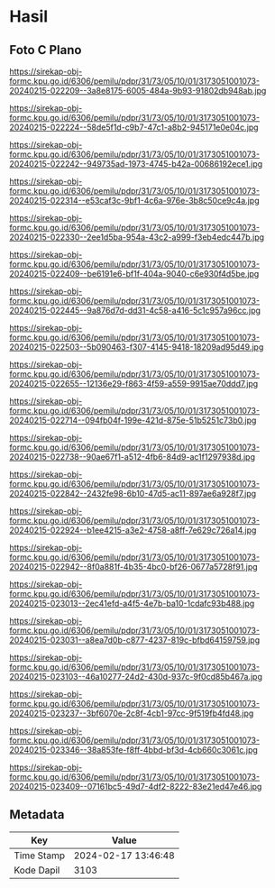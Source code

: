 # Hasil

## Foto C Plano

https://sirekap-obj-formc.kpu.go.id/6306/pemilu/pdpr/31/73/05/10/01/3173051001073-20240215-022209--3a8e8175-6005-484a-9b93-91802db948ab.jpg

https://sirekap-obj-formc.kpu.go.id/6306/pemilu/pdpr/31/73/05/10/01/3173051001073-20240215-022224--58de5f1d-c9b7-47c1-a8b2-945171e0e04c.jpg

https://sirekap-obj-formc.kpu.go.id/6306/pemilu/pdpr/31/73/05/10/01/3173051001073-20240215-022242--949735ad-1973-4745-b42a-00686192ece1.jpg

https://sirekap-obj-formc.kpu.go.id/6306/pemilu/pdpr/31/73/05/10/01/3173051001073-20240215-022314--e53caf3c-9bf1-4c6a-976e-3b8c50ce9c4a.jpg

https://sirekap-obj-formc.kpu.go.id/6306/pemilu/pdpr/31/73/05/10/01/3173051001073-20240215-022330--2ee1d5ba-954a-43c2-a999-f3eb4edc447b.jpg

https://sirekap-obj-formc.kpu.go.id/6306/pemilu/pdpr/31/73/05/10/01/3173051001073-20240215-022409--be6191e6-bf1f-404a-9040-c6e930f4d5be.jpg

https://sirekap-obj-formc.kpu.go.id/6306/pemilu/pdpr/31/73/05/10/01/3173051001073-20240215-022445--9a876d7d-dd31-4c58-a416-5c1c957a96cc.jpg

https://sirekap-obj-formc.kpu.go.id/6306/pemilu/pdpr/31/73/05/10/01/3173051001073-20240215-022503--5b090463-f307-4145-9418-18209ad95d49.jpg

https://sirekap-obj-formc.kpu.go.id/6306/pemilu/pdpr/31/73/05/10/01/3173051001073-20240215-022655--12136e29-f863-4f59-a559-9915ae70ddd7.jpg

https://sirekap-obj-formc.kpu.go.id/6306/pemilu/pdpr/31/73/05/10/01/3173051001073-20240215-022714--094fb04f-199e-421d-875e-51b5251c73b0.jpg

https://sirekap-obj-formc.kpu.go.id/6306/pemilu/pdpr/31/73/05/10/01/3173051001073-20240215-022738--90ae67f1-a512-4fb6-84d9-ac1f1297938d.jpg

https://sirekap-obj-formc.kpu.go.id/6306/pemilu/pdpr/31/73/05/10/01/3173051001073-20240215-022842--2432fe98-6b10-47d5-ac11-897ae6a928f7.jpg

https://sirekap-obj-formc.kpu.go.id/6306/pemilu/pdpr/31/73/05/10/01/3173051001073-20240215-022924--b1ee4215-a3e2-4758-a8ff-7e629c726a14.jpg

https://sirekap-obj-formc.kpu.go.id/6306/pemilu/pdpr/31/73/05/10/01/3173051001073-20240215-022942--8f0a881f-4b35-4bc0-bf26-0677a5728f91.jpg

https://sirekap-obj-formc.kpu.go.id/6306/pemilu/pdpr/31/73/05/10/01/3173051001073-20240215-023013--2ec41efd-a4f5-4e7b-ba10-1cdafc93b488.jpg

https://sirekap-obj-formc.kpu.go.id/6306/pemilu/pdpr/31/73/05/10/01/3173051001073-20240215-023031--a8ea7d0b-c877-4237-819c-bfbd64159759.jpg

https://sirekap-obj-formc.kpu.go.id/6306/pemilu/pdpr/31/73/05/10/01/3173051001073-20240215-023103--46a10277-24d2-430d-937c-9f0cd85b467a.jpg

https://sirekap-obj-formc.kpu.go.id/6306/pemilu/pdpr/31/73/05/10/01/3173051001073-20240215-023237--3bf6070e-2c8f-4cb1-97cc-9f519fb4fd48.jpg

https://sirekap-obj-formc.kpu.go.id/6306/pemilu/pdpr/31/73/05/10/01/3173051001073-20240215-023346--38a853fe-f8ff-4bbd-bf3d-4cb660c3061c.jpg

https://sirekap-obj-formc.kpu.go.id/6306/pemilu/pdpr/31/73/05/10/01/3173051001073-20240215-023409--07161bc5-49d7-4df2-8222-83e21ed47e46.jpg


## Metadata

| Key        | Value               |
| ---------- | ------------------- |
| Time Stamp | 2024-02-17 13:46:48 |
| Kode Dapil | 3103                |



